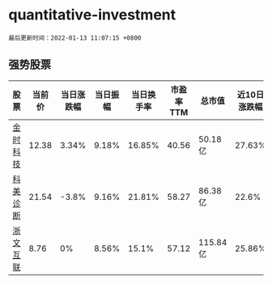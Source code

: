 # quantitative-investment

`最后更新时间：2022-01-13 11:07:15 +0800`

## 强势股票

|股票|当前价|当日涨跌幅|当日振幅|当日换手率|市盈率TTM|总市值|近10日涨跌幅|
|----|----|----|----|----|----|----|----|
|[金时科技](https://xueqiu.com/S/SZ002951)|12.38|3.34%|9.18%|16.85%|40.56|50.18亿|27.63%|
|[科美诊断](https://xueqiu.com/S/SH688468)|21.54|-3.8%|9.16%|21.81%|58.27|86.38亿|22.6%|
|[浙文互联](https://xueqiu.com/S/SH600986)|8.76|0%|8.56%|15.1%|57.12|115.84亿|25.86%|
